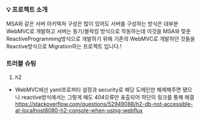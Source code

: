 ### 💡 프로젝트 소개
MSA와 같은 서버 아키텍쳐 구성은 많이 있어도 서버를 구성하는 방식은 대부분 WebMVC로 개발하고 서버는 동기/블락킹 방식으로 작동하는데 이것을 MSA와 맞춘 ReactiveProgramming방식으로 개발하기 위해
기존의 WebMVC로 개발하던 것들을 Reactive방식으로 Migration하는 프로젝트 입니다.!

### 트러블 슈팅
1. h2
- WebMVC에선 yaml프로퍼티 설정과 security로 해당 도메인만 해제해주면 됐으나 reactive방식에서는 그렇게 해도 404오류만 표출되어 하단의 링크를 통해 해결
<https://stackoverflow.com/questions/52949088/h2-db-not-accessible-at-localhost8080-h2-console-when-using-webflux><br>
